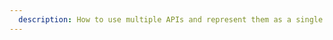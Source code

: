 ```yaml
---
  description: How to use multiple APIs and represent them as a single Resource Server in Auth0.
---
```

